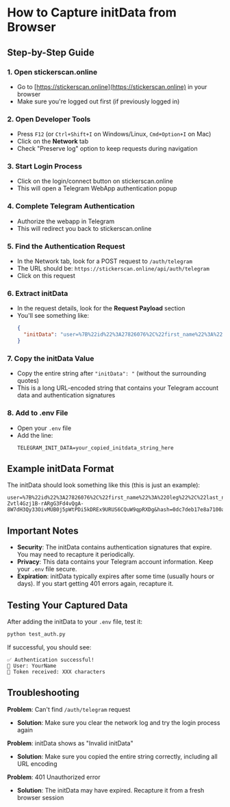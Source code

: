 # How to Capture initData from Browser

## Step-by-Step Guide

### 1. Open stickerscan.online
- Go to [https://stickerscan.online](https://stickerscan.online) in your browser
- Make sure you're logged out first (if previously logged in)

### 2. Open Developer Tools
- Press `F12` (or `Ctrl+Shift+I` on Windows/Linux, `Cmd+Option+I` on Mac)
- Click on the **Network** tab
- Check "Preserve log" option to keep requests during navigation

### 3. Start Login Process
- Click on the login/connect button on stickerscan.online
- This will open a Telegram WebApp authentication popup

### 4. Complete Telegram Authentication
- Authorize the webapp in Telegram
- This will redirect you back to stickerscan.online

### 5. Find the Authentication Request
- In the Network tab, look for a POST request to `/auth/telegram`
- The URL should be: `https://stickerscan.online/api/auth/telegram`
- Click on this request

### 6. Extract initData
- In the request details, look for the **Request Payload** section
- You'll see something like:
  ```json
  {
    "initData": "user=%7B%22id%22%3A27826076%2C%22first_name%22%3A%22Oleg%22..."
  }
  ```

### 7. Copy the initData Value
- Copy the entire string after `"initData": "` (without the surrounding quotes)
- This is a long URL-encoded string that contains your Telegram account data and authentication signatures

### 8. Add to .env File
- Open your `.env` file
- Add the line:
  ```
  TELEGRAM_INIT_DATA=your_copied_initdata_string_here
  ```

## Example initData Format

The initData should look something like this (this is just an example):
```
user=%7B%22id%22%3A27826076%2C%22first_name%22%3A%22Oleg%22%2C%22last_name%22%3A%22%22%2C%22username%22%3A%22okz_09%22%2C%22language_code%22%3A%22en%22%2C%22is_premium%22%3Atrue%2C%22allows_write_to_pm%22%3Atrue%2C%22photo_url%22%3A%22https%3A%5C%2F%5C%2Ft.me%5C%2Fi%5C%2Fuserpic%5C%2F320%5C%2Fe_Fi26otzpLa855UJWA8L5agxLkcTWtcAm3TQm3TDB8.svg%22%7D&chat_instance=-6598249988084805910&chat_type=sender&auth_date=1752218284&signature=qy86qwaBzZx7-Zvtl4Gzj1B-rARgG3Fd4vQgA-8W7dH3Qy33OivMUB0j5pWtPDi5kDREx9URUS6CQuW9qpRXDg&hash=0dc7deb17e8a7100a834c4d95acd5f9aa7d13f619b91718ceed846e48c20ac86
```

## Important Notes

- **Security**: The initData contains authentication signatures that expire. You may need to recapture it periodically.
- **Privacy**: This data contains your Telegram account information. Keep your `.env` file secure.
- **Expiration**: initData typically expires after some time (usually hours or days). If you start getting 401 errors again, recapture it.

## Testing Your Captured Data

After adding the initData to your `.env` file, test it:

```bash
python test_auth.py
```

If successful, you should see:
```
✅ Authentication successful!
👤 User: YourName
🔑 Token received: XXX characters
```

## Troubleshooting

**Problem**: Can't find `/auth/telegram` request
- **Solution**: Make sure you clear the network log and try the login process again

**Problem**: initData shows as "Invalid initData"
- **Solution**: Make sure you copied the entire string correctly, including all URL encoding

**Problem**: 401 Unauthorized error
- **Solution**: The initData may have expired. Recapture it from a fresh browser session 
